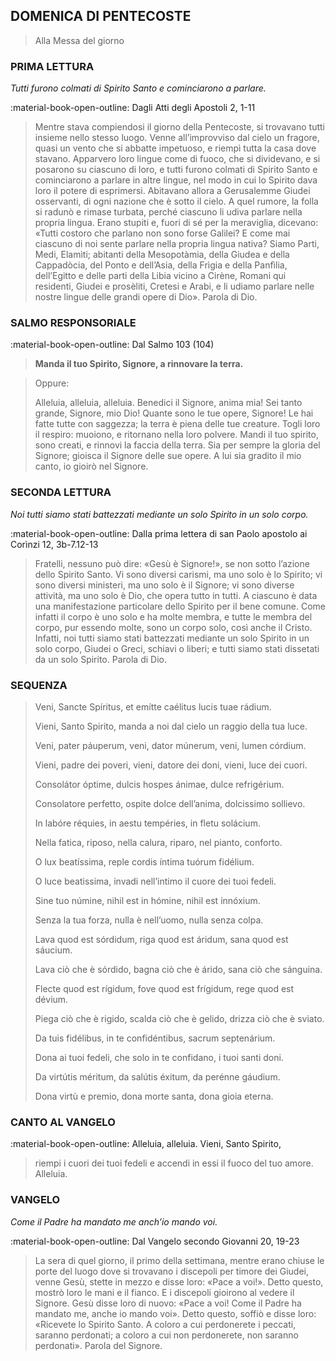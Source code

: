 ## DOMENICA DI PENTECOSTE
> 
> Alla Messa del giorno
> 
### PRIMA LETTURA
*Tutti furono colmati di Spirito Santo e cominciarono a parlare.*

:material-book-open-outline: Dagli Atti degli Apostoli
2, 1-11

> Mentre stava compiendosi il giorno della Pentecoste, si trovavano tutti insieme nello stesso luogo. Venne all’improvviso dal cielo un fragore, quasi un vento che si abbatte impetuoso, e riempì tutta la casa dove stavano. Apparvero loro lingue come di fuoco, che si dividevano, e si posarono su ciascuno di loro, e tutti furono colmati di Spirito Santo e cominciarono a parlare in altre lingue, nel modo in cui lo Spirito dava loro il potere di esprimersi. Abitavano allora a Gerusalemme Giudei osservanti, di ogni nazione che è sotto il cielo. A quel rumore, la folla si radunò e rimase turbata, perché ciascuno li udiva parlare nella propria lingua. Erano stupiti e, fuori di sé per la meraviglia, dicevano: «Tutti costoro che parlano non sono forse Galilei? E come mai ciascuno di noi sente parlare nella propria lingua nativa? Siamo Parti, Medi, Elamìti; abitanti della Mesopotàmia, della Giudea e della Cappadòcia, del Ponto e dell’Asia, della Frìgia e della Panfìlia, dell’Egitto e delle parti della Libia vicino a Cirène, Romani qui residenti, Giudei e prosèliti, Cretesi e Arabi, e li udiamo parlare nelle nostre lingue delle grandi opere di Dio». Parola di Dio.
> 
### SALMO RESPONSORIALE
:material-book-open-outline: Dal Salmo 103 (104)

>**Manda il tuo Spirito, Signore, a rinnovare la terra.**

> Oppure:
> 
> Alleluia, alleluia, alleluia.
> Benedici il Signore, anima mia!
> Sei tanto grande, Signore, mio Dio!
> Quante sono le tue opere, Signore!
> Le hai fatte tutte con saggezza;
> la terra è piena delle tue creature.
> Togli loro il respiro: muoiono,
> e ritornano nella loro polvere.
> Mandi il tuo spirito, sono creati,
> e rinnovi la faccia della terra.
> Sia per sempre la gloria del Signore;
> gioisca il Signore delle sue opere.
> A lui sia gradito il mio canto,
> io gioirò nel Signore.
> 
### SECONDA LETTURA
*Noi tutti siamo stati battezzati mediante un solo Spirito in un solo corpo.*

:material-book-open-outline: Dalla prima lettera di san Paolo apostolo ai Corìnzi
12, 3b-7.12-13

> Fratelli, nessuno può dire: «Gesù è Signore!», se non sotto l’azione dello Spirito Santo. Vi sono diversi carismi, ma uno solo è lo Spirito; vi sono diversi ministeri, ma uno solo è il Signore; vi sono diverse attività, ma uno solo è Dio, che opera tutto in tutti. A ciascuno è data una manifestazione particolare dello Spirito per il bene comune. Come infatti il corpo è uno solo e ha molte membra, e tutte le membra del corpo, pur essendo molte, sono un corpo solo, così anche il Cristo. Infatti, noi tutti siamo stati battezzati mediante un solo Spirito in un solo corpo, Giudei o Greci, schiavi o liberi; e tutti siamo stati dissetati da un solo Spirito. Parola di Dio.
> 
### SEQUENZA
> Veni, Sancte Spíritus,
> et emítte caélitus
> lucis tuae rádium.
> 
> Vieni, Santo Spirito,
> manda a noi dal cielo
> un raggio della tua luce.
> 
> Veni, pater páuperum,
> veni, dator múnerum,
> veni, lumen córdium.
> 
> Vieni, padre dei poveri,
> vieni, datore dei doni,
> vieni, luce dei cuori.
> 
> Consolátor óptime,
> dulcis hospes ánimae,
> dulce refrigérium.
> 
> Consolatore perfetto,
> ospite dolce dell’anima,
> dolcissimo sollievo.
> 
> In labóre réquies,
> in aestu tempéries,
> in fletu solácium.
> 
> Nella fatica, riposo,
> nella calura, riparo,
> nel pianto, conforto.
> 
> O lux beatíssima,
> reple cordis íntima
> tuórum fidélium.
> 
> O luce beatissima,
> invadi nell’intimo
> il cuore dei tuoi fedeli.
> 
> Sine tuo númine,
> nihil est in hómine,
> nihil est innóxium.
> 
> Senza la tua forza,
> nulla è nell’uomo,
> nulla senza colpa.
> 
> Lava quod est sórdidum,
> riga quod est áridum,
> sana quod est sáucium.
> 
> Lava ciò che è sórdido,
> bagna ciò che è árido,
> sana ciò che sánguina.
> 
> Flecte quod est rígidum,
> fove quod est frígidum,
> rege quod est dévium.
> 
> Piega ciò che è rigido,
> scalda ciò che è gelido,
> drizza ciò che è sviato.
> 
> Da tuis fidélibus,
> in te confidéntibus,
> sacrum septenárium.
> 
> Dona ai tuoi fedeli,
> che solo in te confidano,
> i tuoi santi doni.
> 
> Da virtútis méritum,
> da salútis éxitum,
> da perénne gáudium.
> 
> Dona virtù e premio,
> dona morte santa,
> dona gioia eterna.
> 
### CANTO AL VANGELO
:material-book-open-outline: Alleluia, alleluia.
Vieni, Santo Spirito,
> riempi i cuori dei tuoi fedeli
> e accendi in essi il fuoco del tuo amore.
> Alleluia.
> 
### VANGELO
*Come il Padre ha mandato me anch’io mando voi.*

:material-book-open-outline: Dal Vangelo secondo Giovanni
20, 19-23

> La sera di quel giorno, il primo della settimana, mentre erano chiuse le porte del luogo dove si trovavano i discepoli per timore dei Giudei, venne Gesù, stette in mezzo e disse loro: «Pace a voi!». Detto questo, mostrò loro le mani e il fianco. E i discepoli gioirono al vedere il Signore. Gesù disse loro di nuovo: «Pace a voi! Come il Padre ha mandato me, anche io mando voi». Detto questo, soffiò e disse loro: «Ricevete lo Spirito Santo. A coloro a cui perdonerete i peccati, saranno perdonati; a coloro a cui non perdonerete, non saranno perdonati». Parola del Signore.